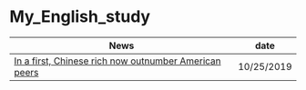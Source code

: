 # My_English_study

News|date
-|-
[ In a first, Chinese rich now outnumber American peers](https://github.com/lihe/My_English_study/issues/1)|10/25/2019
